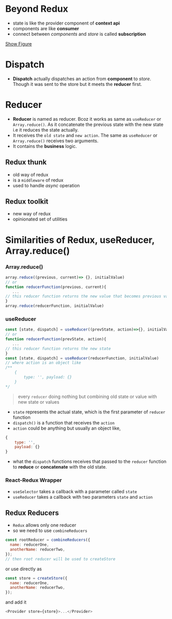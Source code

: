 # Beyond Redux

- state is like the provider component of **context api**
- components are like **consumer**
- connect between _components_ and _store_ is called **subscription**

[Show Figure](./assets/screenshots/1.png)

# Dispatch

- **Dispatch** actually dispatches an action from **component** to _store_. Though it was sent to the store but it meets the **reducer** first.

# Reducer

- **Reducer** is named as reducer. Bcoz it works as same as `useReducer` or `Array.reduce()`. As it concatenate the previous state with the new state i.e it reduces the state actually.
- It receives the `old state` and `new action`. The same as `useReducer` or `Array.reduce()` receives two arguments.
- It contains the **business** logic.

## Redux thunk

- old way of redux
- is a `middleware` of redux
- used to handle _async_ operation

## Redux toolkit

- new way of redux
- opinionated set of utilities

# Similarities of Redux, useReducer, Array.reduce()

### Array.reduce()

```js
array.reduce((previous, current)=> {}, initialValue)
// or
function reducerFunction(previous, current){
   ...
// this reducer function returns the new value that becomes previous value
}
array.reduce(reducerFunction, initialValue)
```

### useReducer

```js
const [state, dispatch] = useReducer((prevState, action)=>{}, initialValue)
// or
function reducerFunction(prevState, action){
   ...
// this reducer function returns the new state
}
const [state, dispatch] = useReducer(reducerFunction, initialValue)
// where action is an object like
/**
    {
        type: '', payload: {}
    }
*/
```

> every `reducer` doing nothing but combining old state or value with new state or values

- `state` represents the actual state, which is the first parameter of `reducer` function
- `dispatch()` is a function that receives the `action`
- `action` could be anything but usually an object like,

```js
{
    type: '',
    payload: {}
}
```

- what the `dispatch` functions receives that passed to the `reducer` function to **reduce** or **concatenate** with the old state.

### React-Redux Wrapper

- `useSelector` takes a callback with a parameter called `state`
- `useReducer` takes a callback with two parameters `state` and `action`

## Redux Reducers

- `Redux` allows only one reducer
- so we need to use `combineReducers`

```js
const rootReducer = combineReducers({
  name: reducerOne,
  anotherName: reducerTwo,
});
// then root reducer will be used to createStore
```

or use directly as

```js
const store = createStore({
  name: reducerOne,
  anotherName: reducerTwo,
});
```

and add it

```js
<Provider store={store}>...</Provider>
```
